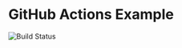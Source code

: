 # GitHub Actions Example

![Build Status](https://img.shields.io/github/workflow/status/danvega/Fundamentals-of-Software-Engineering/Java%20CI%20with%20Maven?label=build&logo=github)
